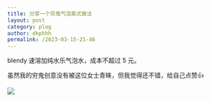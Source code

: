 ```yaml
---
title: 分享一个穷鬼气泡美式做法
layout: post
category: plog
author: dkphhh
permalink: /2023-03-15-21-46
---
```

blendy 速溶加纯水乐气泡水，成本不超过 5 元。

虽然我的穷鬼创意没有被这位女士青睐，但我觉得还不错，给自己点赞👍

![](https://cdn.jsdelivr.net/gh/dkphhh/img/imgformessage/20230315214516.jpg)
